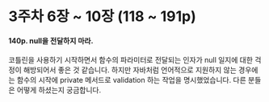 # 3주차 6장 ~ 10장 (118 ~ 191p)

#### 140p. null을 전달하지 마라.
코틀린을 사용하기 시작하면서 함수의 파라미터로 전달되는 인자가 null 일지에 대한 걱정이 해방되어서 좋은 것 같습니다.
하지만 자바처럼 언어적으로 지원하지 않는 경우에는 함수의 시작에 private 메서드로
validation 하는 작업을 명시했었습니다. 다른 분들은 어떻게 하셨는지 궁금합니다. 
